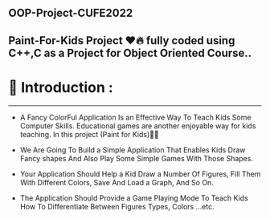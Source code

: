## OOP-Project-CUFE2022
Paint-For-Kids Project :heart::fire: fully coded using C++,C as a Project for Object Oriented Course.. 
---
# 🚀 Introduction : 
---

 - A Fancy ColorFul Application Is an Effective Way To Teach Kids Some Computer Skills.
Educational games are another enjoyable way for kids teaching.
In this project (Paint for Kids)👦🔥

- We Are Going To Build a Simple Application That Enables Kids Draw Fancy shapes And Also Play Some
Simple Games With Those Shapes.

- Your Application Should Help a Kid Draw a Number Of Figures, Fill
Them With Different Colors, Save And Load a Graph, And So On.
- The Application Should Provide a Game Playing Mode To Teach Kids 
How To Differentiate Between Figures Types, Colors …etc.
